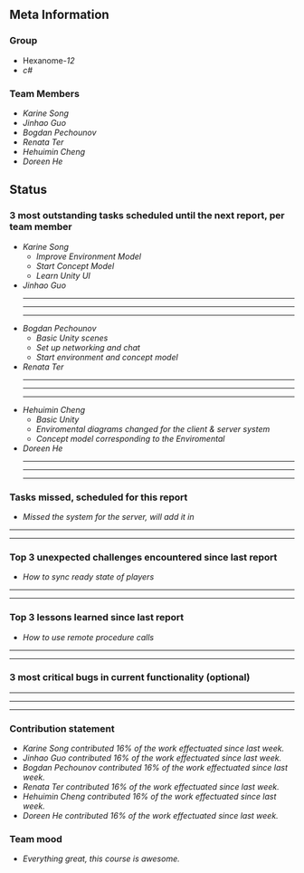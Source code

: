 ## Meta Information

### Group

 * Hexanome-*12*
 * *c#*

### Team Members

 * *Karine Song*
 * *Jinhao Guo*
 * *Bogdan Pechounov*
 * *Renata Ter*
 * *Hehuimin Cheng*
 * *Doreen He*

## Status

### 3 most outstanding tasks scheduled until the next report, per team member

 * *Karine Song*
   * *Improve Environment Model*
   * *Start Concept Model*
   * *Learn Unity UI*
 * *Jinhao Guo*
   * **
   * **
   * **
 * *Bogdan Pechounov*
   * *Basic Unity scenes*
   * *Set up networking and chat*
   * *Start environment and concept model*
 * *Renata Ter*
   * **
   * **
   * **
 * *Hehuimin Cheng*
   * *Basic Unity*
   * *Enviromental diagrams changed for the client & server system*
   * *Concept model corresponding to the Enviromental*
 * *Doreen He*
   * **
   * **
   * **

### Tasks missed, scheduled for this report

 * *Missed the system for the server, will add it in*
 * **
 * **

### Top 3 unexpected challenges encountered since last report

  * *How to sync ready state of players*
  * **
  * **

### Top 3 lessons learned since last report

 * *How to use remote procedure calls*
 * **
 * **

### 3 most critical bugs in current functionality (optional)

 * * *
 * **
 * **

### Contribution statement

 * *Karine Song contributed 16% of the work effectuated since last week.*
 * *Jinhao Guo contributed 16% of the work effectuated since last week.*
 * *Bogdan Pechounov contributed 16% of the work effectuated since last week.*
 * *Renata Ter contributed 16% of the work effectuated since last week.*
 * *Hehuimin Cheng contributed 16% of the work effectuated since last week.*
 * *Doreen He contributed 16% of the work effectuated since last week.*

### Team mood

 * *Everything great, this course is awesome.*
